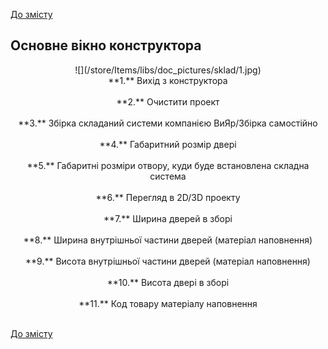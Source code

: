 [До змісту](/service/doc/?cid=folding)
## Основне вікно конструктора
<center>
![](/store/Items/libs/doc_pictures/sklad/1.jpg) <br>
**1.** Вихід з конструктора <br><br>
**2.** Очистити проект <br><br>
**3.** Збірка складаний системи компанією ВиЯр/Збірка самостійно <br><br>
**4.** Габаритний розмір двері <br><br>
**5.** Габаритні розміри отвору, куди буде встановлена складна система <br><br>
**6.** Перегляд в 2D/3D проекту <br><br>
**7.** Ширина дверей в зборі <br><br>
**8.** Ширина внутрішньої частини дверей (матеріал наповнення) <br><br>
**9.** Висота внутрішньої частини дверей (матеріал наповнення) <br><br>
**10.** Висота двері в зборі <br><br>
**11.** Код товару матеріалу наповнення<br><br> 
</center>


[До змісту](/service/doc/?cid=folding)